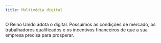 ```yaml
---
title: Multimédia digital
---
```


O Reino Unido adota o digital. Possuímos as condições de mercado, os trabalhadores qualificados e os incentivos financeiros de que a sua empresa precisa para prosperar. 
